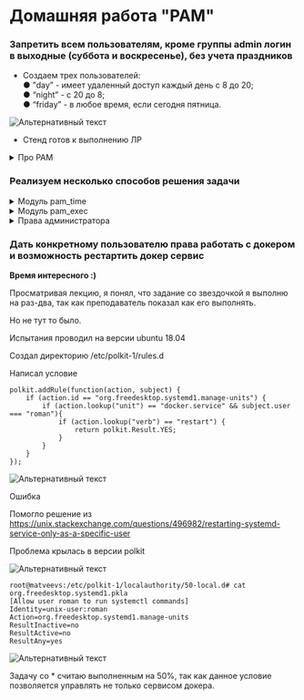 # Домашняя работа "PAM"

### Запретить всем пользователям, кроме группы admin логин в выходные (суббота и воскресенье), без учета праздников

+ Создаем трех пользователей:  
● ”day” - имеет удаленный доступ каждый день с 8 до 20;  
● “night” - с 20 до 8;  
● “friday” - в любое время, если сегодня пятница.  

![Альтернативный текст](https://i.ibb.co/SB5k0wc/1234.png)

+ Стенд готов к выполнению ЛР

<details>
  <summary>Про PAM</summary>
  
  PAM (Pluggable Authentication Modules - подключаемые модули
аутентификации) - это набор библиотек, которые позволяют
интегрировать различные методы аутентификации в виде единого
API, что позволяет предоставить единые механизмы для управления,
встраивания прикладных программ в процесс аутентификации.  
PAM решает следующие задачи:  
Authentication - Аутентификация, идентификация, процесс
подтверждения пользователем своей “подлинности”, ввод логина
и пароля;  
Authorization - Авторизация, процесс наделения пользователя
правами (предоставления доступа к каким-либо объектам);  
Accounting - Запись информации о произошедших событиях.  
  
</details>

### Реализуем несколько способов решения задачи

<details>
  <summary>Модуль pam_time</summary>
  
  + Настройки данного модуля хранятся в файле /etc/security/time.conf
  + Добавим в конец файла строки:  
    ```
    *;*;day;Al0800-2000  
    *;*;night;!Al0800-2000  
    *;*;friday;Fr  
    ```
    Разные параметры отделяются символом ";". Разберем первую
строку:

```
- “*” сервис, к которому применяется правило
- "*" имя терминала, к которому применяется правило
- имя пользователя (day), для которого данное правило будет действовать
- время (Al0800-2000), когда правило носит разрешающий характер
```
+ Теперь настроим PAM, так как по-умолчанию данный модуль не
подключен. Для этого приведем файл /etc/pam.d/sshd к виду:

```
account     required    pam_nologin.so
account     required    pam_time.so
```

+ Проверяем в отдельном терминале доступ к
серверу по ssh для созданных пользователей  

!!! В методичке было указано настроить /etc/pam.d/sshd
Не отрабатывало, пока не настроил - **/etc/pam.d/login**

У-успех
![Альтернативный текст](https://i.ibb.co/DRMZpBS/1234.png)
</details>

<details>
  <summary>Модуль pam_exec</summary>

+ Переустановил ВМ
+ В /etc/pam.d/sshd внес изменения:
```
account required pam_nologin.so  
account required pam_exec.so /usr/local/bin/test_login.sh
```
+ [test_login.sh](test_login.sh) 
<details>
  <summary>Про скрипт</summary>

При запуске данного скрипта PAM-модулем будет передана
переменная окружения PAM_USER, содержащая имя пользователя.
Скрипт содержит простую логику. Если имя пользователя friday, то
проверям день недели, если пятница, то возвращаем 0, если нет, то
1 и завершаем скрипт.
Если же указан другой пользователь, то в строке
is_day_hours=$(($(test $hour -ge 8; echo $?)+$(test $hour -lt
20; echo $?)))
происходит проверка принадлжит ли текущее значение времени
(переменная hour) диапазону от 8 до 20 часов. Если да, то
is_day_hours примет значение 0, если нет 1. Дальше проверяем имя
пользователя и соотвествие ему. Если пользователь day и часы
"дневные", то возвращаем 0, если пользователь night и часы НЕ
дневные, то так же возвращаем ноль. В противном случае скрипт
вернет 1. Если в PAM_USER указано какое-то другое имя пользователя,
то скрипт вернет 0.
На основании кода завершения скрипта модуль pam_exec принимает
решение. Если вернулся 0, то все в порядке и пользователь будет
авторизован, в обратном случае нет.

</details>
</details>

<details>
  <summary>Права администратора</summary>

Помимо внесения ограничений на вход пользователя в систему, мы
так же можем предоставить выбранному пользователю разные
права. Для примера рассмотрим предоставление прав root'а
определеному пользователю в системе. Обычно для этого
используются следующие варианты:  
+ пользователь заносится в группу wheel;
+ для него создается отдельный файл в /etc/sudoers.d/;
+ отдельная строка в /etc/sudoers.
Первый способ реализуется очень просто. Зайдя в систему под
root'ом нужно выполнить:  
**usermod -G wheel day**
Теперь зайдя в систему под пользователем **day** можно выполнить
команду **sudo -i** и получить консоль пользователя **root**. При этом
будет запрошен пароль того пользователя, под которым
осуществлен вход в систему (в данном случае **day**).

</details>

### Дать конкретному пользователю права работать с докером и возможность рестартить докер сервис

**Время интересного :)**

Просматривая лекцию, я понял, что задание со звездочкой я выполню на раз-два, так как преподаватель показал как его выполнять.

Но не тут то было.

Испытания проводил на версии ubuntu 18.04

Создал директорию /etc/polkit-1/rules.d

Написал условие

```
polkit.addRule(function(action, subject) {
    if (action.id == "org.freedesktop.systemd1.manage-units") {
        if (action.lookup("unit") == "docker.service" && subject.user === "roman"){
            if (action.lookup("verb") == "restart") {
                return polkit.Result.YES;
            }
        }
    }
});
```
![Альтернативный текст](https://i.ibb.co/QfbtLy1/1234.png)

Ошибка

Помогло решение из https://unix.stackexchange.com/questions/496982/restarting-systemd-service-only-as-a-specific-user

Проблема крылась в версии polkit

![Альтернативный текст](https://i.ibb.co/vLX0XBB/1234.png)

```
root@matveevs:/etc/polkit-1/localauthority/50-local.d# cat org.freedesktop.systemd1.pkla 
[Allow user roman to run systemctl commands]
Identity=unix-user:roman
Action=org.freedesktop.systemd1.manage-units
ResultInactive=no
ResultActive=no
ResultAny=yes

```

![Альтернативный текст](https://i.ibb.co/gtH6mPt/1234.png)

Задачу со * считаю выполненным на 50%, так как данное условие позволяется управлять не только сервисом докера.